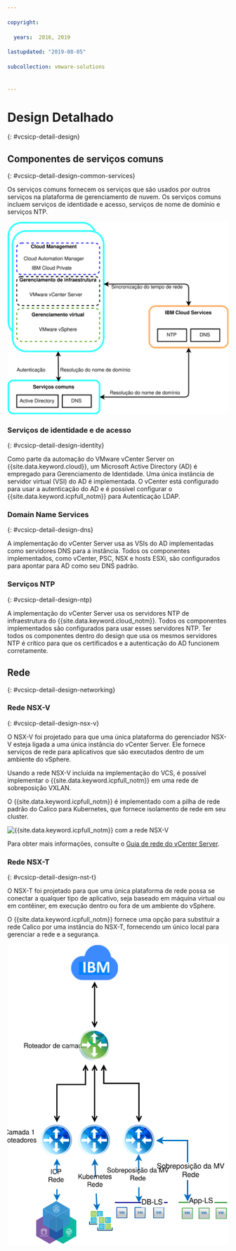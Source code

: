 ```yaml
---

copyright:

  years:  2016, 2019

lastupdated: "2019-08-05"

subcollection: vmware-solutions


---
```


# Design Detalhado
{: #vcsicp-detail-design}

## Componentes de serviços comuns
{: #vcsicp-detail-design-common-services}

Os serviços comuns fornecem os serviços que são usados por outros serviços na plataforma de gerenciamento de nuvem. Os serviços comuns incluem serviços de identidade e acesso, serviços de nome de domínio e serviços NTP.

![Serviços comuns do {{site.data.keyword.icpfull_notm}}](../../images/vcsicp-icp-commonservices.svg "Serviços comuns do {{site.data.keyword.icpfull_notm}}")

### Serviços de identidade e de acesso
{: #vcsicp-detail-design-identity}

Como parte da automação do VMware vCenter Server on {{site.data.keyword.cloud}}, um Microsoft Active Directory (AD) é empregado para Gerenciamento de Identidade. Uma única instância de servidor virtual (VSI) do AD é implementada. O vCenter está configurado para usar a autenticação do AD e é possível configurar o {{site.data.keyword.icpfull_notm}} para Autenticação LDAP.

###	Domain Name Services
{: #vcsicp-detail-design-dns}

A implementação do vCenter Server usa as VSIs do AD implementadas como servidores DNS para a instância. Todos os componentes implementados, como vCenter, PSC, NSX e hosts ESXi, são configurados para apontar para AD como seu DNS padrão.

###	Serviços NTP
{: #vcsicp-detail-design-ntp}

A implementação do vCenter Server usa os servidores NTP de infraestrutura do {{site.data.keyword.cloud_notm}}. Todos os componentes implementados são configurados para usar esses servidores NTP. Ter todos os componentes dentro do design que usa os mesmos servidores NTP é crítico para que os certificados e a autenticação do AD funcionem corretamente.

## Rede
{: #vcsicp-detail-design-networking}

### Rede NSX-V
{: #vcsicp-detail-design-nsx-v}

O NSX-V foi projetado para que uma única plataforma do gerenciador NSX-V esteja ligada a uma única instância do vCenter Server. Ele fornece serviços de rede para aplicativos que são executados dentro de um ambiente do vSphere.

Usando a rede NSX-V incluída na implementação do VCS, é possível implementar o {{site.data.keyword.icpfull_notm}} em uma rede de sobreposição VXLAN.

O {{site.data.keyword.icpfull_notm}} é implementado com a pilha de rede padrão do Calico para Kubernetes, que fornece isolamento de rede em seu cluster.

![{{site.data.keyword.icpfull_notm}} com a rede NSX-V](../../images/vcsicp-nsxv-networking.svg "{{site.data.keyword.icpfull_notm}} com a rede NSX-V")

Para obter mais informações, consulte o [Guia de rede do vCenter Server](/docs/services/vmwaresolutions/archiref/vcsnsxt?topic=vmware-solutions-vcsnsxt-intro).

### Rede NSX-T
{: #vcsicp-detail-design-nst-t}

O NSX-T foi projetado para que uma única plataforma de rede possa se conectar a qualquer tipo de aplicativo, seja baseado em máquina virtual ou em contêiner, em execução dentro ou fora de um ambiente do vSphere.

O {{site.data.keyword.icpfull_notm}} fornece uma opção para substituir a rede Calico por uma instância do NSX-T, fornecendo um único local para gerenciar a rede e a segurança.

![{{site.data.keyword.icpfull_notm}} com a rede NSX-T](../../images/vcsicp-icp-nsxt-networking.svg "{{site.data.keyword.icpfull_notm}} com a rede NSX-T")
